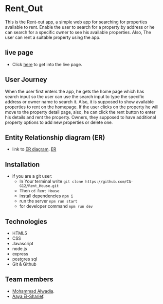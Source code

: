 # Rent_Out
This is the Rent-out app, a simple web app for searching for properties available to rent.
Enable the user to search for a property by address or he can search for a specific owner to see his available properties. Also, The user can rent a suitable property using the app.

 
## live page
- Click [here](https://rent-house.herokuapp.com/) to get into the live page.
 
## User Journey
When the user first enters the app, he gets the home page which has
search input so the user can use the search input 
to type the specific address or owner name to search it.
Also, it is supposed to show available properties to rent on the homepage.
If the user clicks on the property he will move to the property detail page,
also, he can click the rent button to enter his details and rent the property.
Owners, they supposed to have additional property options to add new properties 
or delete one.
 
## Entity Relationship diagram (ER)
- link to [ER diagram](https://drawsql.app/teams/renter/diagrams/renet/embed).
[ER](./ER.png)

## Installation
- if you are a git user:
   - In Your terminal write `git clone https://github.com/CA-G12/Rent_House.git`
   - Then `cd Rent_House`
   - install dependencies `npm i`
   - run the server `npm run start`
   - for developer command `npm run dev`
 
## Technologies
- HTML5
- CSS
- Javascript
- node.js
- express
- postgres sql
- Git & Github

## Team members
- [Mohammad Alwadia](https://github.com/mwadia).
- [Aaya El-Sharief](https://github.com/Aaya-Elsharief).
